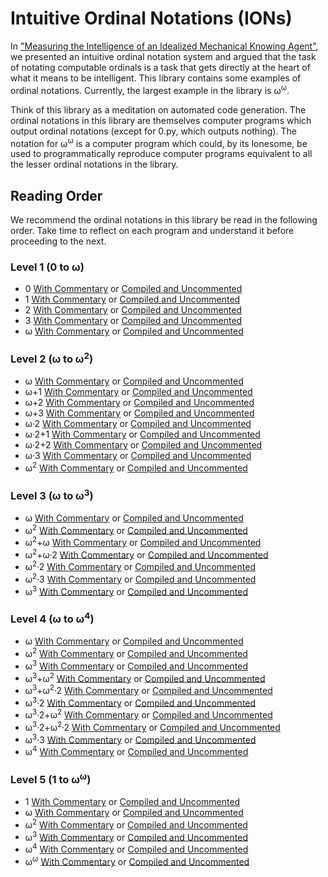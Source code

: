 # Intuitive Ordinal Notations (IONs)

In ["Measuring the Intelligence of an Idealized Mechanical Knowing Agent"](https://semitrivial.github.io/MeasuringIntelligence2019.pdf),
we presented an intuitive ordinal notation system and
argued that the task of notating computable ordinals is a
task that gets directly at the heart of what it means to be
intelligent. This library contains some
examples of ordinal notations. Currently, the
largest example in the library is ω<sup>ω</sup>.

Think of this library as a meditation on automated code generation.
The ordinal notations in this library are themselves computer
programs which output ordinal notations (except for 0.py, which
outputs nothing). The notation for ω<sup>ω</sup> is a computer program which
could, by its lonesome, be used to programmatically reproduce
computer programs equivalent to all the lesser ordinal notations
in the library.

## Reading Order

We recommend the ordinal notations in this library be read in the following
order. Take time to reflect on each program and understand it before
proceeding to the next.

### Level 1 (0 to ω)

* 0 [With Commentary](https://raw.githubusercontent.com/semitrivial/ions/master/src/Lv1/0.py) or [Compiled and Uncommented](https://raw.githubusercontent.com/semitrivial/ions/master/src/Lv1/compiled/0.py)
* 1 [With Commentary](https://raw.githubusercontent.com/semitrivial/ions/master/src/Lv1/1.py) or [Compiled and Uncommented](https://raw.githubusercontent.com/semitrivial/ions/master/src/Lv1/compiled/1.py)
* 2 [With Commentary](https://raw.githubusercontent.com/semitrivial/ions/master/src/Lv1/2.py) or [Compiled and Uncommented](https://raw.githubusercontent.com/semitrivial/ions/master/src/Lv1/compiled/2.py)
* 3 [With Commentary](https://raw.githubusercontent.com/semitrivial/ions/master/src/Lv1/3.py) or [Compiled and Uncommented](https://raw.githubusercontent.com/semitrivial/ions/master/src/Lv1/compiled/3.py)
* ω [With Commentary](https://raw.githubusercontent.com/semitrivial/ions/master/src/Lv1/w.py) or [Compiled and Uncommented](https://raw.githubusercontent.com/semitrivial/ions/master/src/Lv1/compiled/w.py)

### Level 2 (ω to ω<sup>2</sup>)

* ω [With Commentary](https://raw.githubusercontent.com/semitrivial/ions/master/src/Lv2/w.py) or [Compiled and Uncommented](https://raw.githubusercontent.com/semitrivial/ions/master/src/Lv2/compiled/w.py)
* ω+1 [With Commentary](https://raw.githubusercontent.com/semitrivial/ions/master/src/Lv2/w+1.py) or [Compiled and Uncommented](https://raw.githubusercontent.com/semitrivial/ions/master/src/Lv2/compiled/w+1.py)
* ω+2 [With Commentary](https://raw.githubusercontent.com/semitrivial/ions/master/src/Lv2/w+2.py) or [Compiled and Uncommented](https://raw.githubusercontent.com/semitrivial/ions/master/src/Lv2/compiled/w+2.py)
* ω+3 [With Commentary](https://raw.githubusercontent.com/semitrivial/ions/master/src/Lv2/w+3.py) or [Compiled and Uncommented](https://raw.githubusercontent.com/semitrivial/ions/master/src/Lv2/compiled/w+3.py)
* ω·2 [With Commentary](https://raw.githubusercontent.com/semitrivial/ions/master/src/Lv2/w*2.py) or [Compiled and Uncommented](https://raw.githubusercontent.com/semitrivial/ions/master/src/Lv2/compiled/w*2.py)
* ω·2+1 [With Commentary](https://raw.githubusercontent.com/semitrivial/ions/master/src/Lv2/w*2+1.py) or [Compiled and Uncommented](https://raw.githubusercontent.com/semitrivial/ions/master/src/Lv2/compiled/w*2+1.py)
* ω·2+2 [With Commentary](https://raw.githubusercontent.com/semitrivial/ions/master/src/Lv2/w*2+2.py) or [Compiled and Uncommented](https://raw.githubusercontent.com/semitrivial/ions/master/src/Lv2/compiled/w*2+2.py)
* ω·3 [With Commentary](https://raw.githubusercontent.com/semitrivial/ions/master/src/Lv2/w*3.py) or [Compiled and Uncommented](https://raw.githubusercontent.com/semitrivial/ions/master/src/Lv2/compiled/w*3.py)
* ω<sup>2</sup> [With Commentary](https://raw.githubusercontent.com/semitrivial/ions/master/src/Lv2/w^2.py) or [Compiled and Uncommented](https://raw.githubusercontent.com/semitrivial/ions/master/src/Lv2/compiled/w^2.py)

### Level 3 (ω to ω<sup>3</sup>)

* ω [With Commentary](https://raw.githubusercontent.com/semitrivial/ions/master/src/Lv3/w.py) or [Compiled and Uncommented](https://raw.githubusercontent.com/semitrivial/ions/master/src/Lv3/compiled/w.py)
* ω<sup>2</sup> [With Commentary](https://raw.githubusercontent.com/semitrivial/ions/master/src/Lv3/w^2.py) or [Compiled and Uncommented](https://raw.githubusercontent.com/semitrivial/ions/master/src/Lv3/compiled/w^2.py)
* ω<sup>2</sup>+ω [With Commentary](https://raw.githubusercontent.com/semitrivial/ions/master/src/Lv3/w^2+w.py) or [Compiled and Uncommented](https://raw.githubusercontent.com/semitrivial/ions/master/src/Lv3/compiled/w^2+w.py)
* ω<sup>2</sup>+ω·2 [With Commentary](https://raw.githubusercontent.com/semitrivial/ions/master/src/Lv3/w^2+w*2.py) or [Compiled and Uncommented](https://raw.githubusercontent.com/semitrivial/ions/master/src/Lv3/compiled/w^2+w*2.py)
* ω<sup>2</sup>·2 [With Commentary](https://raw.githubusercontent.com/semitrivial/ions/master/src/Lv3/w^2*2.py) or [Compiled and Uncommented](https://raw.githubusercontent.com/semitrivial/ions/master/src/Lv3/compiled/w^2*2.py)
* ω<sup>2</sup>·3 [With Commentary](https://raw.githubusercontent.com/semitrivial/ions/master/src/Lv3/w^2*3.py) or [Compiled and Uncommented](https://raw.githubusercontent.com/semitrivial/ions/master/src/Lv3/compiled/w^2*3.py)
* ω<sup>3</sup> [With Commentary](https://raw.githubusercontent.com/semitrivial/ions/master/src/Lv3/w^3.py) or [Compiled and Uncommented](https://raw.githubusercontent.com/semitrivial/ions/master/src/Lv3/compiled/w^3.py)

### Level 4 (ω to ω<sup>4</sup>)

* ω [With Commentary](https://raw.githubusercontent.com/semitrivial/ions/master/src/Lv4/w.py) or [Compiled and Uncommented](https://raw.githubusercontent.com/semitrivial/ions/master/src/Lv4/compiled/w.py)
* ω<sup>2</sup> [With Commentary](https://raw.githubusercontent.com/semitrivial/ions/master/src/Lv4/w^2.py) or [Compiled and Uncommented](https://raw.githubusercontent.com/semitrivial/ions/master/src/Lv4/compiled/w^2.py)
* ω<sup>3</sup> [With Commentary](https://raw.githubusercontent.com/semitrivial/ions/master/src/Lv4/w^3.py) or [Compiled and Uncommented](https://raw.githubusercontent.com/semitrivial/ions/master/src/Lv4/compiled/w^3.py)
* ω<sup>3</sup>+ω<sup>2</sup> [With Commentary](https://raw.githubusercontent.com/semitrivial/ions/master/src/Lv4/w^3+w^2.py) or [Compiled and Uncommented](https://raw.githubusercontent.com/semitrivial/ions/master/src/Lv4/compiled/w^3+w^2.py)
* ω<sup>3</sup>+ω<sup>2</sup>·2 [With Commentary](https://raw.githubusercontent.com/semitrivial/ions/master/src/Lv4/w^3+w^2*2.py) or [Compiled and Uncommented](https://raw.githubusercontent.com/semitrivial/ions/master/src/Lv4/compiled/w^3+w^2*2.py)
* ω<sup>3</sup>·2 [With Commentary](https://raw.githubusercontent.com/semitrivial/ions/master/src/Lv4/w^3*2.py) or [Compiled and Uncommented](https://raw.githubusercontent.com/semitrivial/ions/master/src/Lv4/compiled/w^3*2.py)
* ω<sup>3</sup>·2+ω<sup>2</sup> [With Commentary](https://raw.githubusercontent.com/semitrivial/ions/master/src/Lv4/w^3*2+w^2.py) or [Compiled and Uncommented](https://raw.githubusercontent.com/semitrivial/ions/master/src/Lv4/compiled/w^3*2+w^2.py)
* ω<sup>3</sup>·2+ω<sup>2</sup>·2 [With Commentary](https://raw.githubusercontent.com/semitrivial/ions/master/src/Lv4/w^3*2+w^2*2.py) or [Compiled and Uncommented](https://raw.githubusercontent.com/semitrivial/ions/master/src/Lv4/compiled/w^3*2+w^2*2.py)
* ω<sup>3</sup>·3 [With Commentary](https://raw.githubusercontent.com/semitrivial/ions/master/src/Lv4/w^3*3.py) or [Compiled and Uncommented](https://raw.githubusercontent.com/semitrivial/ions/master/src/Lv4/compiled/w^3*3.py)
* ω<sup>4</sup> [With Commentary](https://raw.githubusercontent.com/semitrivial/ions/master/src/Lv4/w^4.py) or [Compiled and Uncommented](https://raw.githubusercontent.com/semitrivial/ions/master/src/Lv4/compiled/w^4.py)

### Level 5 (1 to ω<sup>ω</sup>)

* 1 [With Commentary](https://raw.githubusercontent.com/semitrivial/ions/master/src/Lv5/1.py) or [Compiled and Uncommented](https://raw.githubusercontent.com/semitrivial/ions/master/src/Lv5/compiled/1.py)
* ω [With Commentary](https://raw.githubusercontent.com/semitrivial/ions/master/src/Lv5/w.py) or [Compiled and Uncommented](https://raw.githubusercontent.com/semitrivial/ions/master/src/Lv5/compiled/w.py)
* ω<sup>2</sup> [With Commentary](https://raw.githubusercontent.com/semitrivial/ions/master/src/Lv5/w^2.py) or [Compiled and Uncommented](https://raw.githubusercontent.com/semitrivial/ions/master/src/Lv5/compiled/w^2.py)
* ω<sup>3</sup> [With Commentary](https://raw.githubusercontent.com/semitrivial/ions/master/src/Lv5/w^3.py) or [Compiled and Uncommented](https://raw.githubusercontent.com/semitrivial/ions/master/src/Lv5/compiled/w^3.py)
* ω<sup>4</sup> [With Commentary](https://raw.githubusercontent.com/semitrivial/ions/master/src/Lv5/w^4.py) or [Compiled and Uncommented](https://raw.githubusercontent.com/semitrivial/ions/master/src/Lv5/compiled/w^4.py)
* ω<sup>ω</sup> [With Commentary](https://raw.githubusercontent.com/semitrivial/ions/master/src/Lv5/w^w.py) or [Compiled and Uncommented](https://raw.githubusercontent.com/semitrivial/ions/master/src/Lv5/compiled/w^w.py)